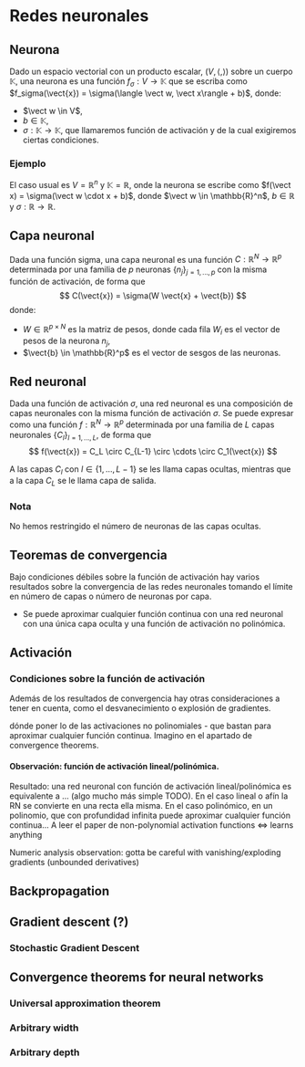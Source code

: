 # Redes neuronales

## Neurona
<!-- TODO: técnicamente por eso sería prehilbertiano -->
Dado un espacio vectorial con un producto escalar, $(V, \langle , \rangle)$ sobre un cuerpo $\mathbb{K}$, una neurona es una función $f_\sigma: V \to \mathbb{K}$ que se escriba como $f_sigma(\vect{x}) = \sigma(\langle \vect w, \vect x\rangle + b)$, donde:
- $\vect w \in V$,
- $b \in \mathbb{K}$,
- $\sigma: \mathbb{K} \to \mathbb{K}$, que llamaremos función de activación y de la cual exigiremos ciertas condiciones.

### Ejemplo

El caso usual es $V = \mathbb{R}^n$ y $\mathbb{K} = \mathbb{R}$, onde la neurona se escribe como $f(\vect x) = \sigma(\vect w \cdot x + b)$, donde $\vect w \in \mathbb{R}^n$, $b \in \mathbb{R}$ y $\sigma: \mathbb{R} \to \mathbb{R}$. 


## Capa neuronal

Dada una función sigma, una capa neuronal es una función $C: \mathbb{R}^N \to \mathbb{R}^p$ determinada por una familia de $p$ neuronas $\{n_j\}_{j=1,...,p}$ con la misma función de activación, de forma que 
$$
    C(\vect{x}) = \sigma(W \vect{x} + \vect{b})
$$
donde:
- $W \in \mathbb{R}^{p \times N}$ es la matriz de pesos, donde cada fila $W_i$ es el vector de pesos de la neurona $n_j$,
- $\vect{b} \in \mathbb{R}^p$ es el vector de sesgos de las neuronas.

## Red neuronal

Dada una función de activación $\sigma$, una red neuronal es una composición de capas neuronales con la misma función de activación $\sigma$. Se puede expresar como una función $f: \mathbb{R}^N \to \mathbb{R}^p$ determinada por una familia de $L$ capas neuronales $\{C_l\}_{l=1,...,L}$, de forma que
$$
    f(\vect{x}) = C_L \circ C_{L-1} \circ \cdots \circ C_1(\vect{x})
$$

A las capas $C_l$ con $l \in \{1,...,L - 1\}$ se les llama capas ocultas, mientras que a la capa $C_L$ se le llama capa de salida.

### Nota
No hemos restringido el número de neuronas de las capas ocultas.


## Teoremas de convergencia
Bajo condiciones débiles sobre la función de activación hay varios resultados sobre la convergencia de las redes neuronales tomando el límite en número de capas o número de neuronas por capa. 
<!-- Número de capas y número de neuronas por capa acotado también había algo -->
- Se puede aproximar cualquier función continua con una red neuronal con una única capa oculta y una función de activación no polinómica.

## Activación
### Condiciones sobre la función de activación
<!-- TODO: -->
Además de los resultados de convergencia hay otras consideraciones a tener en cuenta, como el desvanecimiento o explosión de gradientes. 
<!-- https://en.wikipedia.org/wiki/Activation_function -->

<!-- todo esto ya es redundante teniendo los resultados de convergencia -->
dónde poner lo de las activaciones no polinomiales - que bastan para aproximar cualquier función continua. Imagino en el apartado de convergence theorems.

#### Observación: función de activación lineal/polinómica.
Resultado: una red neuronal con función de activación lineal/polinómica es equivalente a ... (algo mucho más simple TODO). En el caso lineal o afín la RN se convierte en una recta ella misma. En el caso polinómico, en un polinomio, que con profundidad infinita puede aproximar cualquier función continua... A leer el paper de non-polynomial activation functions <=> learns anything

Numeric analysis observation: gotta be careful with vanishing/exploding gradients (unbounded derivatives)



## Backpropagation

## Gradient descent (?)
### Stochastic Gradient Descent
<!-- esta última probablemente en otro apartado posterior? -->

## Convergence theorems for neural networks

### Universal approximation theorem

### Arbitrary width

### Arbitrary depth

<!-- TODO: unir estos? -->
